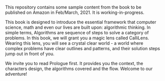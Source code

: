 This repository contains some sample content from the book to be published on Amazon in Feb/March, 2021. It is working-in-progress.

This book is designed to introduce the essential framework that computer science, math and even our lives are built upon: algorithmic thinking. In simple terms, Algorithms are sequence of steps to solve a category of problems. In this book, we will grant you a magic lens called CalliLens. Wearing this lens, you will see a crystal clear world - a world where complex problems have clear outlines and patterns, and their solution steps jump out in front of you. 

We invite you to read Prologue first. It provides you the context, the characters design, the algorithms covered and the flow. Welcome to our adventure!
